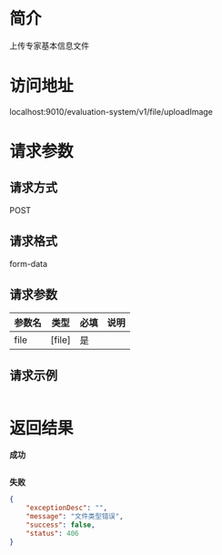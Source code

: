 # 简介
上传专家基本信息文件

# 访问地址
localhost:9010/evaluation-system/v1/file/uploadImage

# 请求参数

## 请求方式
POST

## 请求格式
form-data

## 请求参数
|参数名|类型|必填|说明|
|-|-|-|-|
|file|[file]|是||

## 请求示例
```json
```

# 返回结果
**成功**
```json
```

**失败**
```json
{
    "exceptionDesc": "",
    "message": "文件类型错误",
    "success": false,
    "status": 406
}
```